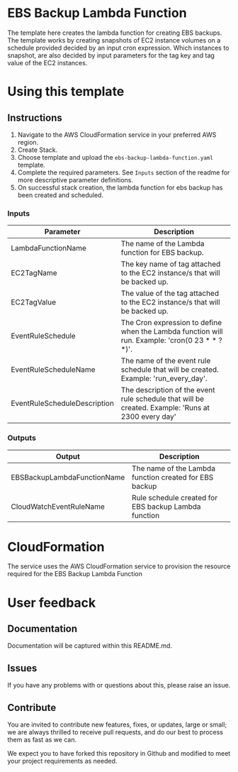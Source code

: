 # EBS Backup Lambda Function

The template here creates the lambda function for creating EBS backups. The template works by creating snapshots of EC2 instance volumes on a schedule provided decided by an input cron expression. Which instances to snapshot, are also decided by input parameters for the tag key and tag value of the EC2 instances.

# Using this template 

## Instructions

1. Navigate to the AWS CloudFormation service in your preferred AWS region.
2. Create Stack.
3. Choose template and upload the `ebs-backup-lambda-function.yaml` template.
4. Complete the required parameters. See `Inputs` section of the readme for more descriptive parameter definitions.
5. On successful stack creation, the lambda function for ebs backup has been created and scheduled.

### Inputs

| Parameter | Description |
|-----------|-------------|
| LambdaFunctionName | The name of the Lambda function for EBS backup. |
| EC2TagName | The key name of tag attached to the EC2 instance/s that will be backed up. | 
| EC2TagValue | The value of the tag attached to the EC2 instance/s that will be backed up. | 
| EventRuleSchedule | The Cron expression to define when the Lambda function will run. Example: 'cron(0 23 * * ? *)'. | 
| EventRuleScheduleName | The name of the event rule schedule that will be created. Example: 'run_every_day'. |
| EventRuleScheduleDescription | The description of the event rule schedule that will be created. Example: 'Runs at 2300 every day' |

### Outputs

| Output | Description |
|--------|-------------|
| EBSBackupLambdaFunctionName | The name of the Lambda function created for EBS backup |
| CloudWatchEventRuleName | Rule schedule created for EBS backup Lambda function |

# CloudFormation

The service uses the AWS CloudFormation service to provision the resource required for the EBS Backup Lambda Function

# User feedback

## Documentation
Documentation will be captured within this README.md.

## Issues
If you have any problems with or questions about this, please raise an issue.

## Contribute
You are invited to contribute new features, fixes, or updates, large or small; we are always thrilled to receive pull requests, and do our best to process them as fast as we can.

We expect you to have forked this repository in Github and modified to meet your project requirements as needed.
